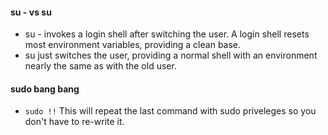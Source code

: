 #### su - vs su
- su - invokes a login shell after switching the user. A login shell resets most environment variables, providing a clean base.
- su just switches the user, providing a normal shell with an environment nearly the same as with the old user.
#### sudo bang bang
- `sudo !!` 
This will repeat the last command with sudo priveleges so you don't have to re-write it.
